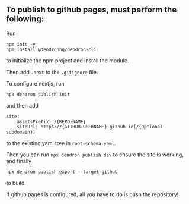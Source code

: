 
## To publish to github pages, must perform the following:
Run
```
npm init -y
npm install @dendronhq/dendron-cli
```
to initialize the npm project and install the module.

Then add `.next` to the `.gitignore` file.

To configure nextjs, run
```
npx dendron publish init
```
and then add
```
site:
    assetsPrefix: /{REPO-NAME}
    siteUrl: https://{GITHUB-USERNAME}.github.io[/{Optional subdomain}]
```
to the existing yaml tree in `root-schema.yaml`.

Then you can run `npx dendron publish dev` to ensure the site is working, and finally 
```
npx dendron publish export --target github
```
to build.

If github pages is configured, all you have to do is push the repository!